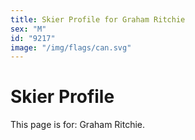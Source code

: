 ```yaml
---
title: Skier Profile for Graham Ritchie
sex: "M"
id: "9217"
image: "/img/flags/can.svg" 
---
```


# Skier Profile

This page is for: Graham Ritchie.
    